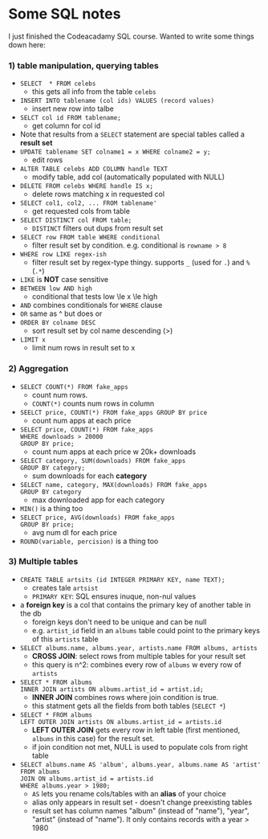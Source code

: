 # Some SQL notes

I just finished the Codeacadamy SQL course. Wanted to write some things down here:



### 1) table manipulation, querying tables 

* ``SELECT  * FROM celebs`` 
  * this gets all info from the table ``celebs``
* ``INSERT INTO tablename (col ids) VALUES (record values)``
  * insert new row into talbe
* ``SELCT col id FROM tablename;``
  * get column for col id
* Note that results from a ``SELECT`` statement are special tables called a **result set**
* ``UPDATE tablename SET colname1 = x WHERE colname2 = y;``
  * edit rows
* ``ALTER TABLE celebs ADD COLUMN handle TEXT``
  * modify table, add col (automatically populated with NULL)
* ``DELETE FROM celebs WHERE handle IS x;``
  * delete rows matching x in requested col
* ``SELECT col1, col2, ... FROM tablename'``
  * get requested cols from table
* ``SELECT DISTINCT col FROM table;``
  * ``DISTINCT`` filters out dups from result set
* ``SELECT row FROM table WHERE conditional``
  * filter result set by condition. e.g. conditional is ``rowname > 8``
* ``WHERE row LIKE regex-ish``
  * filter result set by regex-type thingy. supports ``_`` (used for ``.``) and ``%`` (``.*``)
* ``LIKE`` is **NOT** case sensitive
* ``BETWEEN low AND high``
  * conditional that tests low \le x \le high
* ``AND`` combines conditionals for ``WHERE`` clause
* ``OR`` same as ^ but does or
* ``ORDER BY colname DESC``
  * sort result set by col name descending (>)
* ``LIMIT x``
  * limit num rows in result set to x
  
### 2) Aggregation
* ``SELECT COUNT(*) FROM fake_apps``
  * count num rows.
  * ``COUNT(*)`` counts num rows in column
* ``SEELCT price, COUNT(*) FROM fake_apps GROUP BY price``
  * count num apps at each price
* ```SELECT price, COUNT(*) FROM fake_apps```  
     ``WHERE downloads > 20000``  
     ``GROUP BY price;``
  * count num apps at each price w 20k+ downloads
* ``SELECT category, SUM(downloads) FROM fake_apps``  
  ``GROUP BY category;``
  * sum downloads for each **category**
* ``SELECT name, category, MAX(downloads) FROM fake_apps``  
  ``GROUP BY category``
  * max downloaded app for each category
* ``MIN()`` is a thing too
* ``SELECT price, AVG(downloads) FROM fake_apps``  
  ``GROUP BY price;``
  * avg num dl for each price
* ``ROUND(variable, percision)`` is a thing too

### 3) Multiple tables
* ``CREATE TABLE artsits (id INTEGER PRIMARY KEY, name TEXT);``
  * creates tale ``artsist``
  * ``PRIMARY KEY``: SQL ensures inuque, non-nul values
* a **foreign key** is a col that contains the primary key of another table in the db
  * foreign keys don't need to be unique and can be null
  * e.g. ``artist_id`` field in an ``albums`` table could point to the primary keys of this ``artists`` table
* ``SELECT albums.name, albums.year, artists.name FROM albums, artists``
  * **CROSS JOIN**: select rows from multiple tables for your result set
  * this query is n^2: combines every row of ``albums`` w every row of ``artists``
* ``SELECT * FROM albums``  
  ``INNER JOIN artists ON albums.artist_id = artist.id;``
  * **INNER JOIN** combines rows where join condition is true.
  * this statment gets all the fields from both tables (``SELECT *``)
* ``SELECT * FROM albums``  
  ``LEFT OUTER JOIN artists ON albums.artist_id = artists.id``
  * **LEFT OUTER JOIN** gets every row in left table (first mentioned, ``albums`` in this case) for the result set. 
  * if join condition not met, NULL is used to populate cols from right table
* ``SELECT albums.name AS 'album', albums.year, albums.name AS 'artist'``  
  ``FROM albums``  
  ``JOIN ON albums.artist_id = artists.id``  
  ``WHERE albums.year > 1980;``  
  * ``AS`` lets you rename cols/tables with an **alias** of your choice
  * alias only appears in result set - doesn't change preexisting tables
  * result set has column names "album" (instead of "name"), "year", "artist" (instead of "name"). It only contains records with a year > 1980
